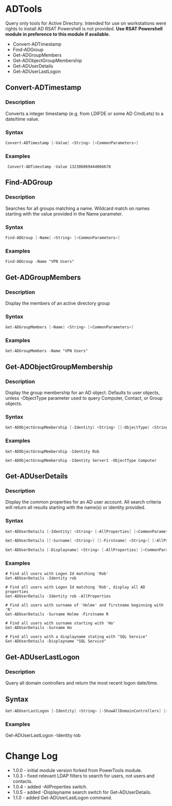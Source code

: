 # ADTools
Query only tools for Active Directory. Intended for use on workstations were rights to install AD RSAT Powershell is not provided. **Use RSAT Powershell module in preference to this module if available.**

- Convert-ADTimestamp
- Find-ADGroup
- Get-ADGroupMembers
- Get-ADObjectGroupMembership
- Get-ADUserDetails
- Get-ADUserLastLogon

## Convert-ADTimestamp
### Description 
Converts a integer timestamp (e.g. from LDIFDE or some AD CmdLets) to a date/time value.
### Syntax
```PowerShell
Convert-ADTimestamp [-Value] <String> [<CommonParameters>]
```

### Examples
``` Convert-ADTimestamp -Value 132306069444066678```

## Find-ADGroup
### Description
Searches for all groups matching a name. Wildcard match on names starting with the value provided in the Name parameter.

### Syntax
```PowerShell
Find-ADGroup [-Name] <String> [<CommonParameters>]
```

### Examples
```Find-ADGroup -Name "VPN Users"```

## Get-ADGroupMembers
### Description
Display the members of an active directory group
### Syntax
```PowerShell
Get-ADGroupMembers [-Name] <String> [<CommonParameters>]
```
### Examples
```Get-ADGroupMembers -Name "VPN Users"```

## Get-ADObjectGroupMembership
### Description
Display the group membership for an AD object. Defaults to user objects, unless -ObjectType parameter used to query Computer, Contact, or Group objects.
### Syntax
```PowerShell
Get-ADObjectGroupMembership [-Identity] <String> [[-ObjectType] <String>] [<CommonParameters>]
```
### Examples
```
Get-ADObjectGroupMembership -Identity Rob

Get-ADObjectGroupMembership -Identity Server1 -ObjectType Computer
```
## Get-ADUserDetails
### Description
Display the common properties for an AD user account. All search criteria will return all results starting with the name(s) or identity provided. 
### Syntax
```PowerShell
Get-ADUserDetails [-Identity] <String> [-AllProperties] [<CommonParameters>]

Get-ADUserDetails [[-Surname] <String>] [[-Firstname] <String>] [-AllProperties] [<CommonParameters>]

Get-ADUserDetails [-Displayname] <String> [-AllProperties] [<CommonParameters>]
```
### Examples
```
# Find all users with Logon Id matching 'Rob'
Get-ADUserDetails -Identity rob

# Find all users with Logon Id matching 'Rob', display all AD properties
Get-ADUserDetails -Identity rob -AllProperties

# Find all users with surname of 'Holme' and firstname beginning with 'R'
Get-ADUserDetails -Surname Holme -Firstname R

# Find all users with surname starting with 'Ho' 
Get-ADUserDetails -Surname Ho

# Find all users with a displayname stating with "SQL Service"
Get-ADUserDetails -Displayname "SQL Service"
```


## Get-ADUserLastLogon
### Description
Query all domain controllers and return the most recent logon date/time.
## Syntax
```PowerShell
Get-ADUserLastLogon [-Identity] <String> [-ShowAllDomainControllers] [<CommonParameters>]
```
### Examples
Get-ADUserLastLogon -Identity rob

# Change Log
* 1.0.0 - initial module version forked from PowerTools module.
* 1.0.3 - fixed relevant LDAP filters to search for users, not users and contacts.
* 1.0.4 - added -AllProperties switch.
* 1.0.5 - added -Displayname search switch for Get-ADUserDetails.
* 1.1.0 - added Get-ADUserLastLogon command.
